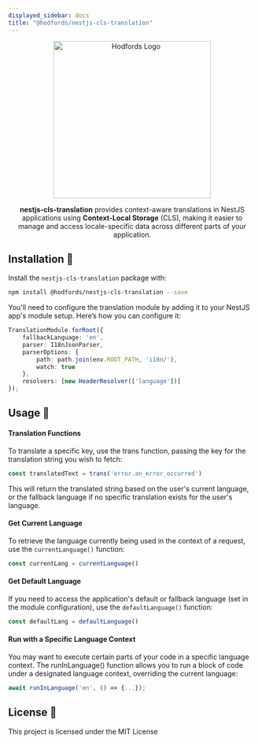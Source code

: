 ```yaml
---
displayed_sidebar: docs
title: "@hodfords/nestjs-cls-translation"
---
```

<p align="center">
  <a href="http://opensource.hodfords.uk" target="blank"><img src="https://opensource.hodfords.uk/img/logo.svg" width="320" alt="Hodfords Logo" /></a>
</p>

<p align="center"> <b>nestjs-cls-translation</b> provides context-aware translations in NestJS applications using <b>Context-Local Storage</b> (CLS), making it easier to manage and access locale-specific data across different parts of your application.</p>

## Installation 🤖

Install the `nestjs-cls-translation` package with:

```bash
npm install @hodfords/nestjs-cls-translation --save
```

You'll need to configure the translation module by adding it to your NestJS app's module setup. Here’s how you can configure it:

```typescript
TranslationModule.forRoot({
    fallbackLanguage: 'en',
    parser: I18nJsonParser,
    parserOptions: {
        path: path.join(env.ROOT_PATH, 'i18n/'),
        watch: true
    },
    resolvers: [new HeaderResolver(['language'])]
});
```

## Usage 🚀

#### Translation Functions

To translate a specific key, use the trans function, passing the key for the translation string you wish to fetch:

```typescript
const translatedText = trans('error.an_error_occurred')
```

This will return the translated string based on the user's current language, or the fallback language if no specific translation exists for the user's language.

#### Get Current Language

To retrieve the language currently being used in the context of a request, use the `currentLanguage()` function:

```typescript
const currentLang = currentLanguage()
```

#### Get Default Language

If you need to access the application's default or fallback language (set in the module configuration), use the `defaultLanguage()` function:

```typescript
const defaultLang = defaultLanguage()
```

#### Run with a Specific Language Context

You may want to execute certain parts of your code in a specific language context. The runInLanguage() function allows you to run a block of code under a designated language context, overriding the current language:

```typescript
await runInLanguage('en', () => {...});
```

## License 📝

This project is licensed under the MIT License
